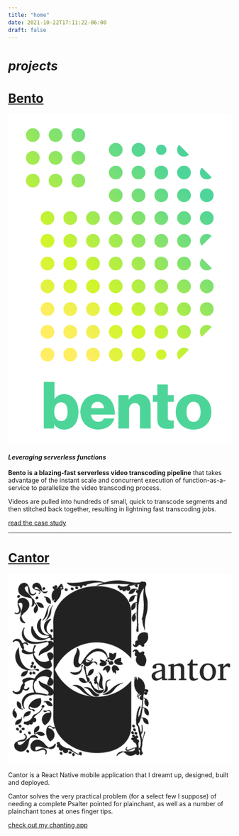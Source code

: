 ```yaml
---
title: "home"
date: 2021-10-22T17:11:22-06:00
draft: false
---
```


# _projects_

# [Bento](https://bento-video.github.io/)
![Bento icon](/images/Bento.png)  

#### _Leveraging serverless functions_

**Bento is a blazing-fast serverless video transcoding pipeline** that takes advantage of the instant scale and concurrent execution of function-as-a-service to parallelize 
the video transcoding process.

Videos are pulled into hundreds of small, quick to transcode segments and then stitched back together, resulting in 
lightning fast transcoding jobs.

[read the case study](https://bento-video.github.io/)

---
# [Cantor](https://rhzxok2ys8.execute-api.us-east-1.amazonaws.com/cantorSite)
![Cantor icon](/images/Cantor.png)

Cantor is a React Native mobile application that I dreamt up, designed, built and deployed.

Cantor solves the very practical problem (for a select few I suppose) of needing a complete Psalter pointed for plainchant, as well as 
a number of plainchant tones at ones finger tips.

[check out my chanting app](https://rhzxok2ys8.execute-api.us-east-1.amazonaws.com/cantorSite)
